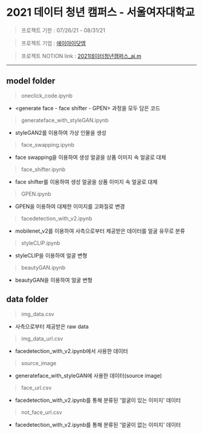 # 2021 데이터 청년 캠퍼스 - 서울여자대학교

> 프로젝트 기한 : 07/26/21 - 08/31/21

> 프로젝트 기업 : [에이아이닷엠](http://aimlabs.ai/)

> 프로젝트 NOTION link : [2021데이터청년캠퍼스_ai.m](https://www.notion.so/pyzoo/5583e1ae7f59444580b0536584d9fc0c?v=fec0a5b9124644a4a5053645e1509b58)
- - -

## model folder
> oneclick_code.ipynb
  + <generate face - face shifter - GPEN> 과정을 모두 담은 코드
  
> generateface_with_styleGAN.ipynb
  - styleGAN2를 이용하여 가상 인물을 생성

> face_swapping.ipynb
  - face swapping을 이용하여 생성 얼굴을 상품 이미지 속 얼굴로 대체

> face_shifter.ipynb
  - face shifter를 이용하여 생성 얼굴을 상품 이미지 속 얼굴로 대체

> GPEN.ipynb
  - GPEN을 이용하여 대체한 이미지를 고화질로 변경

> facedetection_with_v2.ipynb
  - mobilenet_v2를 이용하여 사측으로부터 제공받은 데이터를 얼굴 유무로 분류
  
> styleCLIP.ipynb
  - styleCLIP을 이용하여 얼굴 변형

> beautyGAN.ipynb
  - beautyGAN을 이용하여 얼굴 변형

  
## data folder
> img_data.csv
  - 사측으로부터 제공받은 raw data
  
> img_data_url.csv
  - facedetection_with_v2.ipynb에서 사용한 데이터
  
> source_image
  - generateface_with_styleGAN에 사용한 데이터(source image)
  
> face_url.csv
  - facedetection_with_v2.ipynb를 통해 분류된 '얼굴이 있는 이미지' 데이터

> not_face_url.csv
  - facedetection_with_v2.ipynb를 통해 분류된 '얼굴이 없는 이미지' 데이터
